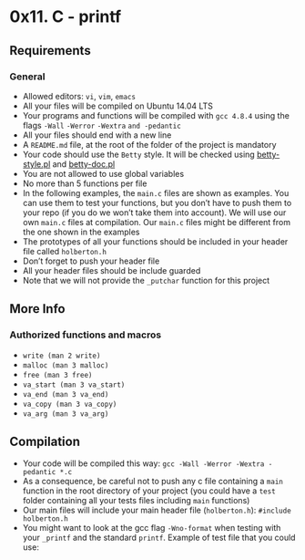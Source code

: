# 0x11. C - printf

## Requirements

### General
* Allowed editors: `vi`, `vim`, `emacs`
* All your files will be compiled on Ubuntu 14.04 LTS
* Your programs and functions will be compiled with `gcc 4.8.4` using the flags `-Wall`  `-Werror` `-Wextra` `and -pedantic`
* All your files should end with a new line
* A `README.md` file, at the root of the folder of the project is mandatory
* Your code should use the `Betty` style. It will be checked using [betty-style.pl](https://github.com/holbertonschool/Betty/blob/master/betty-style.pl) and  [betty-doc.pl](https://github.com/holbertonschool/Betty/blob/master/betty-doc.pl)
* You are not allowed to use global variables
* No more than 5 functions per file
* In the following examples, the `main.c` files are shown as examples. You can use   them to test your functions, but you don’t have to push them to your repo (if you do we won’t take them into account). We will use our own `main.c` files at   compilation. Our `main.c` files might be different from the one shown in the examples
* The prototypes of all your functions should be included in your header file called `holberton.h`
* Don’t forget to push your header file
* All your header files should be include guarded
* Note that we will not provide the `_putchar` function for this project

## More Info

### Authorized functions and macros

 - `write (man 2 write)`
 - `malloc (man 3 malloc)`
 - `free (man 3 free)`
 - `va_start (man 3 va_start)`
 - `va_end (man 3 va_end)`
 - `va_copy (man 3 va_copy)`
 - `va_arg (man 3 va_arg)`

## Compilation

 - Your code will be compiled this way:
`gcc -Wall -Werror -Wextra -pedantic *.c`
 - As a consequence, be careful not to push any c file containing a `main` function in the root directory of your project (you could have a `test` folder containing all your tests files including `main` functions)
 - Our main files will include your main header file (`holberton.h`): `#include holberton.h`
 - You might want to look at the gcc flag `-Wno-format` when testing with your `_printf` and the standard `printf`. Example of test file that you could use:
